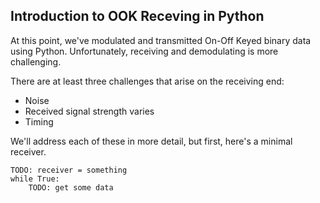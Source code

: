 ## Introduction to OOK Receving in Python

At this point, we've modulated and transmitted On-Off Keyed binary data using Python. Unfortunately, receiving and demodulating is more challenging.

There are at least three challenges that arise on the receiving end:

- Noise
- Received signal strength varies
- Timing

We'll address each of these in more detail, but first, here's a minimal receiver.

```python3
TODO: receiver = something
while True:
    TODO: get some data

```
